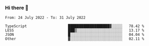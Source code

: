 ### Hi there 👋

<!--START_SECTION:waka-->

```text
From: 24 July 2022 - To: 31 July 2022

TypeScript                   ███████████████████▓░░░░░   78.42 %
LESS                         ███▒░░░░░░░░░░░░░░░░░░░░░   13.17 %
JSON                         █░░░░░░░░░░░░░░░░░░░░░░░░   04.04 %
Other                        ▓░░░░░░░░░░░░░░░░░░░░░░░░   02.11 %
```

<!--END_SECTION:waka-->

<!--
**jtaox/jtaox** is a ✨ _special_ ✨ repository because its `README.md` (this file) appears on your GitHub profile.

Here are some ideas to get you started:

- 🔭 I’m currently working on ...
- 🌱 I’m currently learning ...
- 👯 I’m looking to collaborate on ...
- 🤔 I’m looking for help with ...
- 💬 Ask me about ...
- 📫 How to reach me: ...
- 😄 Pronouns: ...
- ⚡ Fun fact: ...
-->
